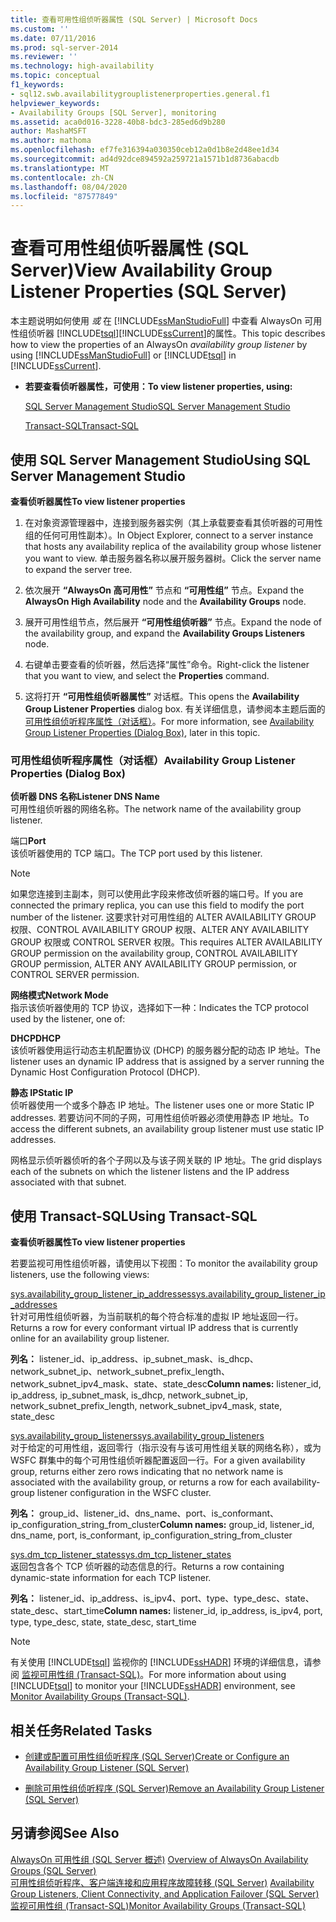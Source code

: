 ```yaml
---
title: 查看可用性组侦听器属性 (SQL Server) | Microsoft Docs
ms.custom: ''
ms.date: 07/11/2016
ms.prod: sql-server-2014
ms.reviewer: ''
ms.technology: high-availability
ms.topic: conceptual
f1_keywords:
- sql12.swb.availabilitygrouplistenerproperties.general.f1
helpviewer_keywords:
- Availability Groups [SQL Server], monitoring
ms.assetid: aca0d016-3228-40b8-bdc3-285ed6d9b280
author: MashaMSFT
ms.author: mathoma
ms.openlocfilehash: ef7fe316394a030350ceb12a0d1b8e2d48ee1d34
ms.sourcegitcommit: ad4d92dce894592a259721a1571b1d8736abacdb
ms.translationtype: MT
ms.contentlocale: zh-CN
ms.lasthandoff: 08/04/2020
ms.locfileid: "87577849"
---
```

# <a name="view-availability-group-listener-properties-sql-server"></a><span data-ttu-id="33570-102">查看可用性组侦听器属性 (SQL Server)</span><span class="sxs-lookup"><span data-stu-id="33570-102">View Availability Group Listener Properties (SQL Server)</span></span>
  <span data-ttu-id="33570-103">本主题说明如何使用 *或* 在 [!INCLUDE[ssManStudioFull](../../../includes/ssmanstudiofull-md.md)] 中查看 AlwaysOn 可用性组侦听器 [!INCLUDE[tsql](../../../includes/tsql-md.md)][!INCLUDE[ssCurrent](../../../includes/sscurrent-md.md)]的属性。</span><span class="sxs-lookup"><span data-stu-id="33570-103">This topic describes how to view the properties of an AlwaysOn *availability group listener* by using [!INCLUDE[ssManStudioFull](../../../includes/ssmanstudiofull-md.md)] or [!INCLUDE[tsql](../../../includes/tsql-md.md)] in [!INCLUDE[ssCurrent](../../../includes/sscurrent-md.md)].</span></span>  
  
-   <span data-ttu-id="33570-104">**若要查看侦听器属性，可使用：**</span><span class="sxs-lookup"><span data-stu-id="33570-104">**To view listener properties, using:**</span></span>  
  
     [<span data-ttu-id="33570-105">SQL Server Management Studio</span><span class="sxs-lookup"><span data-stu-id="33570-105">SQL Server Management Studio</span></span>](#SSMSProcedure)  
  
     [<span data-ttu-id="33570-106">Transact-SQL</span><span class="sxs-lookup"><span data-stu-id="33570-106">Transact-SQL</span></span>](#TsqlProcedure)  
  
##  <a name="using-sql-server-management-studio"></a><a name="SSMSProcedure"></a> <span data-ttu-id="33570-107">使用 SQL Server Management Studio</span><span class="sxs-lookup"><span data-stu-id="33570-107">Using SQL Server Management Studio</span></span>  
 <span data-ttu-id="33570-108">**查看侦听器属性**</span><span class="sxs-lookup"><span data-stu-id="33570-108">**To view listener properties**</span></span>  
  
1.  <span data-ttu-id="33570-109">在对象资源管理器中，连接到服务器实例（其上承载要查看其侦听器的可用性组的任何可用性副本）。</span><span class="sxs-lookup"><span data-stu-id="33570-109">In Object Explorer, connect to a server instance that hosts any availability replica of the availability group whose listener you want to view.</span></span> <span data-ttu-id="33570-110">单击服务器名称以展开服务器树。</span><span class="sxs-lookup"><span data-stu-id="33570-110">Click the server name to expand the server tree.</span></span>  
  
2.  <span data-ttu-id="33570-111">依次展开 **“AlwaysOn 高可用性”** 节点和 **“可用性组”** 节点。</span><span class="sxs-lookup"><span data-stu-id="33570-111">Expand the **AlwaysOn High Availability** node and the **Availability Groups** node.</span></span>  
  
3.  <span data-ttu-id="33570-112">展开可用性组节点，然后展开 **“可用性组侦听器”** 节点。</span><span class="sxs-lookup"><span data-stu-id="33570-112">Expand the node of the availability group, and expand the **Availability Groups Listeners** node.</span></span>  
  
4.  <span data-ttu-id="33570-113">右键单击要查看的侦听器，然后选择“属性”命令。</span><span class="sxs-lookup"><span data-stu-id="33570-113">Right-click the listener that you want to view, and select the **Properties** command.</span></span>  
  
5.  <span data-ttu-id="33570-114">这将打开 **“可用性组侦听器属性”** 对话框。</span><span class="sxs-lookup"><span data-stu-id="33570-114">This opens the **Availability Group Listener Properties** dialog box.</span></span> <span data-ttu-id="33570-115">有关详细信息，请参阅本主题后面的 [可用性组侦听程序属性（对话框）](#AgListenerPropertiesDialog)。</span><span class="sxs-lookup"><span data-stu-id="33570-115">For more information, see [Availability Group Listener Properties (Dialog Box)](#AgListenerPropertiesDialog), later in this topic.</span></span>  
  
###  <a name="availability-group-listener-properties-dialog-box"></a><a name="AgListenerPropertiesDialog"></a> <span data-ttu-id="33570-116">可用性组侦听程序属性（对话框）</span><span class="sxs-lookup"><span data-stu-id="33570-116">Availability Group Listener Properties (Dialog Box)</span></span>  
 <span data-ttu-id="33570-117">**侦听器 DNS 名称**</span><span class="sxs-lookup"><span data-stu-id="33570-117">**Listener DNS Name**</span></span>  
 <span data-ttu-id="33570-118">可用性组侦听器的网络名称。</span><span class="sxs-lookup"><span data-stu-id="33570-118">The network name of the availability group listener.</span></span>  
  
 <span data-ttu-id="33570-119">端口</span><span class="sxs-lookup"><span data-stu-id="33570-119">**Port**</span></span>  
 <span data-ttu-id="33570-120">该侦听器使用的 TCP 端口。</span><span class="sxs-lookup"><span data-stu-id="33570-120">The TCP port used by this listener.</span></span>  
  
> [!NOTE]  
>  <span data-ttu-id="33570-121">如果您连接到主副本，则可以使用此字段来修改侦听器的端口号。</span><span class="sxs-lookup"><span data-stu-id="33570-121">If you are connected the primary replica, you can use this field to modify the port number of the listener.</span></span> <span data-ttu-id="33570-122">这要求针对可用性组的 ALTER AVAILABILITY GROUP 权限、CONTROL AVAILABILITY GROUP 权限、ALTER ANY AVAILABILITY GROUP 权限或 CONTROL SERVER 权限。</span><span class="sxs-lookup"><span data-stu-id="33570-122">This requires ALTER AVAILABILITY GROUP permission on the availability group, CONTROL AVAILABILITY GROUP permission, ALTER ANY AVAILABILITY GROUP permission, or CONTROL SERVER permission.</span></span>  
  
 <span data-ttu-id="33570-123">**网络模式**</span><span class="sxs-lookup"><span data-stu-id="33570-123">**Network Mode**</span></span>  
 <span data-ttu-id="33570-124">指示该侦听器使用的 TCP 协议，选择如下一种：</span><span class="sxs-lookup"><span data-stu-id="33570-124">Indicates the TCP protocol used by the listener, one of:</span></span>  
  
 <span data-ttu-id="33570-125">**DHCP**</span><span class="sxs-lookup"><span data-stu-id="33570-125">**DHCP**</span></span>  
 <span data-ttu-id="33570-126">该侦听器使用运行动态主机配置协议 (DHCP) 的服务器分配的动态 IP 地址。</span><span class="sxs-lookup"><span data-stu-id="33570-126">The listener uses an dynamic IP address that is assigned by a server running the Dynamic Host Configuration Protocol (DHCP).</span></span>  
  
 <span data-ttu-id="33570-127">**静态 IP**</span><span class="sxs-lookup"><span data-stu-id="33570-127">**Static IP**</span></span>  
 <span data-ttu-id="33570-128">侦听器使用一个或多个静态 IP 地址。</span><span class="sxs-lookup"><span data-stu-id="33570-128">The listener uses one or more Static IP addresses.</span></span> <span data-ttu-id="33570-129">若要访问不同的子网，可用性组侦听器必须使用静态 IP 地址。</span><span class="sxs-lookup"><span data-stu-id="33570-129">To access the different subnets, an availability group listener must use static IP addresses.</span></span>  
  
 <span data-ttu-id="33570-130">网格显示侦听器侦听的各个子网以及与该子网关联的 IP 地址。</span><span class="sxs-lookup"><span data-stu-id="33570-130">The grid displays each of the subnets on which the listener listens and the IP address associated with that subnet.</span></span>  
  
##  <a name="using-transact-sql"></a><a name="TsqlProcedure"></a> <span data-ttu-id="33570-131">使用 Transact-SQL</span><span class="sxs-lookup"><span data-stu-id="33570-131">Using Transact-SQL</span></span>  
 <span data-ttu-id="33570-132">**查看侦听器属性**</span><span class="sxs-lookup"><span data-stu-id="33570-132">**To view listener properties**</span></span>  
  
 <span data-ttu-id="33570-133">若要监视可用性组侦听器，请使用以下视图：</span><span class="sxs-lookup"><span data-stu-id="33570-133">To monitor the availability group listeners, use the following views:</span></span>  
  
 [<span data-ttu-id="33570-134">sys.availability_group_listener_ip_addresses</span><span class="sxs-lookup"><span data-stu-id="33570-134">sys.availability_group_listener_ip_addresses</span></span>](/sql/relational-databases/system-catalog-views/sys-availability-group-listener-ip-addresses-transact-sql)  
 <span data-ttu-id="33570-135">针对可用性组侦听器，为当前联机的每个符合标准的虚拟 IP 地址返回一行。</span><span class="sxs-lookup"><span data-stu-id="33570-135">Returns a row for every conformant virtual IP address that is currently online for an availability group listener.</span></span>  
  
 <span data-ttu-id="33570-136">**列名：** listener_id、ip_address、ip_subnet_mask、is_dhcp、network_subnet_ip、network_subnet_prefix_length、network_subnet_ipv4_mask、state、state_desc</span><span class="sxs-lookup"><span data-stu-id="33570-136">**Column names:** listener_id, ip_address, ip_subnet_mask, is_dhcp, network_subnet_ip, network_subnet_prefix_length, network_subnet_ipv4_mask, state, state_desc</span></span>  
  
 [<span data-ttu-id="33570-137">sys.availability_group_listeners</span><span class="sxs-lookup"><span data-stu-id="33570-137">sys.availability_group_listeners</span></span>](/sql/relational-databases/system-catalog-views/sys-availability-group-listeners-transact-sql)  
 <span data-ttu-id="33570-138">对于给定的可用性组，返回零行（指示没有与该可用性组关联的网络名称），或为 WSFC 群集中的每个可用性组侦听器配置返回一行。</span><span class="sxs-lookup"><span data-stu-id="33570-138">For a given availability group, returns either zero rows indicating that no network name is associated with the availability group, or returns a row for each availability-group listener configuration in the WSFC cluster.</span></span>  
  
 <span data-ttu-id="33570-139">**列名：** group_id、listener_id、dns_name、port、is_conformant、ip_configuration_string_from_cluster</span><span class="sxs-lookup"><span data-stu-id="33570-139">**Column names:** group_id, listener_id, dns_name, port, is_conformant, ip_configuration_string_from_cluster</span></span>  
  
 [<span data-ttu-id="33570-140">sys.dm_tcp_listener_states</span><span class="sxs-lookup"><span data-stu-id="33570-140">sys.dm_tcp_listener_states</span></span>](/sql/relational-databases/system-dynamic-management-views/sys-dm-tcp-listener-states-transact-sql)  
 <span data-ttu-id="33570-141">返回包含各个 TCP 侦听器的动态信息的行。</span><span class="sxs-lookup"><span data-stu-id="33570-141">Returns a row containing dynamic-state information for each TCP listener.</span></span>  
  
 <span data-ttu-id="33570-142">**列名：** listener_id、ip_address、is_ipv4、port、type、type_desc、state、state_desc、start_time</span><span class="sxs-lookup"><span data-stu-id="33570-142">**Column names:** listener_id, ip_address, is_ipv4, port, type, type_desc, state, state_desc, start_time</span></span>  
  
> [!NOTE]  
>  <span data-ttu-id="33570-143">有关使用 [!INCLUDE[tsql](../../../includes/tsql-md.md)] 监视你的 [!INCLUDE[ssHADR](../../../includes/sshadr-md.md)] 环境的详细信息，请参阅 [监视可用性组 (Transact-SQL)](monitor-availability-groups-transact-sql.md)。</span><span class="sxs-lookup"><span data-stu-id="33570-143">For more information about using [!INCLUDE[tsql](../../../includes/tsql-md.md)] to monitor your [!INCLUDE[ssHADR](../../../includes/sshadr-md.md)] environment, see [Monitor Availability Groups &#40;Transact-SQL&#41;](monitor-availability-groups-transact-sql.md).</span></span>  
  
##  <a name="related-tasks"></a><a name="RelatedTasks"></a> <span data-ttu-id="33570-144">相关任务</span><span class="sxs-lookup"><span data-stu-id="33570-144">Related Tasks</span></span>  
  
-   [<span data-ttu-id="33570-145">创建或配置可用性组侦听程序 (SQL Server)</span><span class="sxs-lookup"><span data-stu-id="33570-145">Create or Configure an Availability Group Listener &#40;SQL Server&#41;</span></span>](create-or-configure-an-availability-group-listener-sql-server.md)  
  
-   [<span data-ttu-id="33570-146">删除可用性组侦听程序 (SQL Server)</span><span class="sxs-lookup"><span data-stu-id="33570-146">Remove an Availability Group Listener &#40;SQL Server&#41;</span></span>](remove-an-availability-group-listener-sql-server.md)  
  
## <a name="see-also"></a><span data-ttu-id="33570-147">另请参阅</span><span class="sxs-lookup"><span data-stu-id="33570-147">See Also</span></span>  
 <span data-ttu-id="33570-148">[AlwaysOn 可用性组 &#40;SQL Server 概述&#41;](overview-of-always-on-availability-groups-sql-server.md) </span><span class="sxs-lookup"><span data-stu-id="33570-148">[Overview of AlwaysOn Availability Groups &#40;SQL Server&#41;](overview-of-always-on-availability-groups-sql-server.md) </span></span>  
 <span data-ttu-id="33570-149">[可用性组侦听程序、客户端连接和应用程序故障转移 &#40;SQL Server&#41;](../../listeners-client-connectivity-application-failover.md) </span><span class="sxs-lookup"><span data-stu-id="33570-149">[Availability Group Listeners, Client Connectivity, and Application Failover &#40;SQL Server&#41;](../../listeners-client-connectivity-application-failover.md) </span></span>  
 [<span data-ttu-id="33570-150">监视可用性组 (Transact-SQL)</span><span class="sxs-lookup"><span data-stu-id="33570-150">Monitor Availability Groups &#40;Transact-SQL&#41;</span></span>](monitor-availability-groups-transact-sql.md)  
  
  
